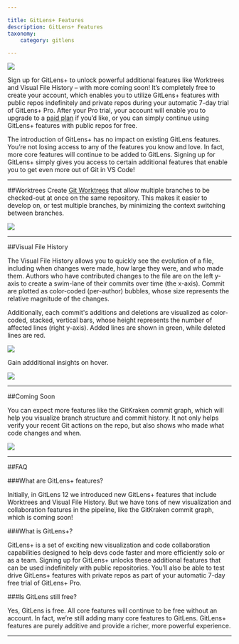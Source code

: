 ```yaml
---

title: GitLens+ Features
description: GitLens+ Features
taxonomy:
    category: gitlens

---
```


<img src="/wp-content/uploads/gl-graphic-image.png" class="img-bordered img-responsive center">


Sign up for GitLens+ to unlock powerful additional features like Worktrees and Visual File History – with more coming soon! It’s completely free to create your account, which enables you to utilize GitLens+ features with public repos indefinitely and private repos during your automatic 7-day trial of GitLens+ Pro. After your Pro trial, your account will enable you to upgrade to a <a href='https://www.gitkraken.com/gitlens/plus-features#paid-plans' target='_blank'>paid plan</a>  if you’d like, or you can simply continue using GitLens+ features with public repos for free. 

The introduction of GitLens+ has no impact on existing GitLens features. You’re not losing access to any of the features you know and love. In fact, more core features will continue to be added to GitLens. Signing up for GitLens+ simply gives you access to certain additional features that enable you to get even more out of Git in VS Code!


***

##Worktrees
Create <a href="https://www.gitkraken.com/learn/git/git-worktree" target="_blank">Git Worktrees</a> that allow multiple branches to be checked-out at once on the same repository. This makes it easier to develop on, or test multiple branches, by minimizing the context switching between branches.

<img src="/wp-content/uploads/worktrees-view.png" class="img-bordered img-responsive center">

***

##Visual File History

The Visual File History allows you to quickly see the evolution of a file, including when changes were made, how large they were, and who made them.
Authors who have contributed changes to the file are on the left y-axis to create a swim-lane of their commits over time (the x-axis). Commit are plotted as color-coded (per-author) bubbles, whose size represents the relative magnitude of the changes.

Additionally, each commit's additions and deletions are visualized as color-coded, stacked, vertical bars, whose height represents the number of affected lines (right y-axis). Added lines are shown in green, while deleted lines are red.

<img src="/wp-content/uploads/visual-file-history.png" class="img-bordered img-responsive center">

Gain addditional insights on hover.

<img src="/wp-content/uploads/visual-file-history-hover.png" class="img-bordered img-responsive center">

***


##Coming Soon

You can expect more features like the GitKraken commit graph, which will help you visualize branch structure and commit history. It not only helps verify your recent Git actions on the repo, but also shows who made what code changes and when.

<img src="/wp-content/uploads/coming-soon-gk-graph.png" class="img-bordered img-responsive center">

***

##FAQ

###What are GitLens+ features?

Initially, in GitLens 12 we introduced new GitLens+ features that include Worktrees and Visual File History. But we have tons of new visualization and collaboration features in the pipeline, like the GitKraken commit graph, which is coming soon!

###What is GitLens+?

GitLens+ is a set of exciting new visualization and code collaboration capabilities designed to help devs code faster and more efficiently solo or as a team. Signing up for GitLens+ unlocks these additional features that can be used indefinitely with public repositories. You’ll also be able to test drive GitLens+ features with private repos as part of your automatic 7-day free trial of GitLens+ Pro.

###Is GitLens still free?

Yes, GitLens is free. All core features will continue to be free without an account. In fact, we’re still adding many core features to GitLens. GitLens+ features are purely additive and provide a richer, more powerful experience.

***

